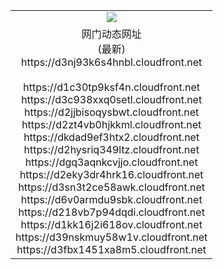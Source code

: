 ﻿<table>
  <tr></tr>
  <tr><td colspan=2 align=center><img src="https://d3nj93k6s4hnbl.cloudfront.net/Up/oGate.jpg" /></td></tr>
  <tr><td colspan=2 align=center>网门动态网址<br/>(最新)
<br>https://d3nj93k6s4hnbl.cloudfront.net
<br/>
<br>https://d1c30tp9ksf4n.cloudfront.net
<br>https://d3c938xxq0setl.cloudfront.net
<br>https://d2jjbisoqysbwt.cloudfront.net
<br>https://d2zt4vb0hjkkml.cloudfront.net
<br>https://dkdad9ef3htx2.cloudfront.net
<br>https://d2hysriq349ltz.cloudfront.net
<br>https://dgq3aqnkcvjjo.cloudfront.net
<br>https://d2eky3dr4hrk16.cloudfront.net
<br>https://d3sn3t2ce58awk.cloudfront.net
<br>https://d6v0armdu9sbk.cloudfront.net
<br>https://d218vb7p94dqdi.cloudfront.net
<br>https://d1kk16j2i618ov.cloudfront.net
<br>https://d39nskmuy58w1v.cloudfront.net
<br>https://d3fbx1451xa8m5.cloudfront.net
    </td>
  </tr>
</table>
